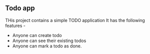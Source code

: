 ## Todo app

THis project contains a simple TODO application
It has the following features -

 - Anyone can create todo
 - Anyone can see their existing todos
 - Anyone can mark a todo as done.
